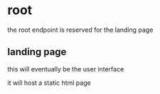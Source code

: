 # root

the root endpoint is reserved for the landing page

## landing page

this will eventually be the user interface

it will host a static html page
